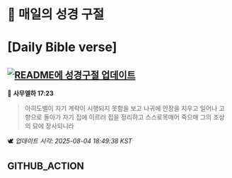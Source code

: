 # 🙏 매일의 성경 구절
# [Daily Bible verse]
## [![README에 성경구절 업데이트](https://github.com/DONGSUKA/first_test/actions/workflows/update-readme-bible.yml/badge.svg)](https://github.com/DONGSUKA/first_test/actions/workflows/update-readme-bible.yml)
<!-- START_BIBLE_VERSE -->
📖 **사무엘하 17:23**
> 아히도벨이 자기 계략이 시행되지 못함을 보고 나귀에 안장을 지우고 일어나 고향으로 돌아가 자기 집에 이르러 집을 정리하고 스스로목매어 죽으매 그의 조상의 묘에 장사되니라

🕊️ _업데이트 시각: 2025-08-04 18:49:38 KST_
  <!-- END_BIBLE_VERSE -->
## GITHUB_ACTION
